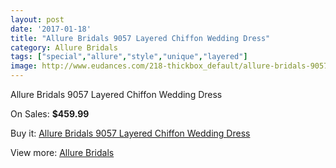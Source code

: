 ```yaml
---
layout: post
date: '2017-01-18'
title: "Allure Bridals 9057 Layered Chiffon Wedding Dress"
category: Allure Bridals
tags: ["special","allure","style","unique","layered"]
image: http://www.eudances.com/218-thickbox_default/allure-bridals-9057-layered-chiffon-wedding-dress.jpg
---
```

Allure Bridals 9057 Layered Chiffon Wedding Dress

On Sales: **$459.99**
<a href="https://www.eudances.com/en/allure-bridals/68-allure-bridals-9057-layered-chiffon-wedding-dress.html"><amp-img layout="responsive" width="600" height="600" src="//www.eudances.com/218-thickbox_default/allure-bridals-9057-layered-chiffon-wedding-dress.jpg" alt="Allure Bridals 9057 Layered Chiffon Wedding Dress 0" /></a>
<a href="https://www.eudances.com/en/allure-bridals/68-allure-bridals-9057-layered-chiffon-wedding-dress.html"><amp-img layout="responsive" width="600" height="600" src="//www.eudances.com/221-thickbox_default/allure-bridals-9057-layered-chiffon-wedding-dress.jpg" alt="Allure Bridals 9057 Layered Chiffon Wedding Dress 1" /></a>
<a href="https://www.eudances.com/en/allure-bridals/68-allure-bridals-9057-layered-chiffon-wedding-dress.html"><amp-img layout="responsive" width="600" height="600" src="//www.eudances.com/220-thickbox_default/allure-bridals-9057-layered-chiffon-wedding-dress.jpg" alt="Allure Bridals 9057 Layered Chiffon Wedding Dress 2" /></a>
<a href="https://www.eudances.com/en/allure-bridals/68-allure-bridals-9057-layered-chiffon-wedding-dress.html"><amp-img layout="responsive" width="600" height="600" src="//www.eudances.com/219-thickbox_default/allure-bridals-9057-layered-chiffon-wedding-dress.jpg" alt="Allure Bridals 9057 Layered Chiffon Wedding Dress 3" /></a>

Buy it: [Allure Bridals 9057 Layered Chiffon Wedding Dress](https://www.eudances.com/en/allure-bridals/68-allure-bridals-9057-layered-chiffon-wedding-dress.html "Allure Bridals 9057 Layered Chiffon Wedding Dress")

View more: [Allure Bridals](https://www.eudances.com/en/2-allure-bridals "Allure Bridals")